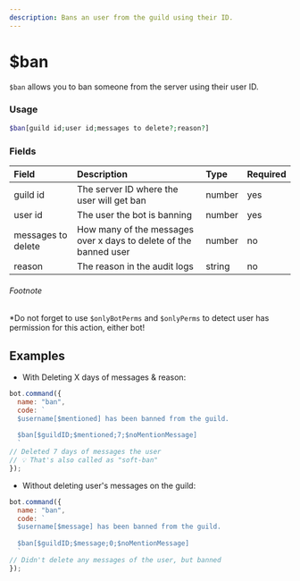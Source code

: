 ```yaml
---
description: Bans an user from the guild using their ID.
---
```


# $ban

`$ban` allows you to ban someone from the server using their user ID. 

### Usage

```php
$ban[guild id;user id;messages to delete?;reason?]
```

### Fields

| Field | Description | Type | Required |
| :--- | :--- | :--- | :--- |
| guild id | The server ID where the user will get ban | number | yes |
| user id | The user the bot is banning | number | yes |
| messages to delete | How many of the messages over x days to delete of the banned user | number | no |
| reason | The reason in the audit logs | string | no |

###### Footnote

*Do not forget to use `$onlyBotPerms` and `$onlyPerms` to detect user has permission for this action, either bot!


## Examples

* With Deleting X days of messages & reason:

```javascript
bot.command({
  name: "ban",
  code: `
  $username[$mentioned] has been banned from the guild.
  
  $ban[$guildID;$mentioned;7;$noMentionMessage]
  `
// Deleted 7 days of messages the user
// 💡 That's also called as "soft-ban"
});
```

* Without deleting user's messages on the guild:

```javascript
bot.command({
  name: "ban",
  code: `
  $username[$message] has been banned from the guild.
  
  $ban[$guildID;$message;0;$noMentionMessage]
  `
// Didn't delete any messages of the user, but banned
});
```

